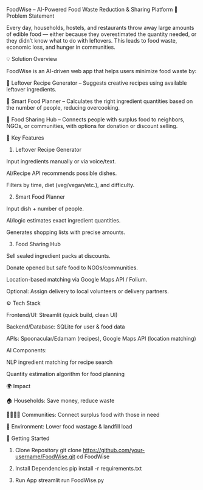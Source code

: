FoodWise – AI-Powered Food Waste Reduction & Sharing Platform
📌 Problem Statement

Every day, households, hostels, and restaurants throw away large amounts of edible food — either because they overestimated the quantity needed, or they didn’t know what to do with leftovers.
This leads to food waste, economic loss, and hunger in communities.

💡 Solution Overview

FoodWise is an AI-driven web app that helps users minimize food waste by:

🥘 Leftover Recipe Generator – Suggests creative recipes using available leftover ingredients.

📅 Smart Food Planner – Calculates the right ingredient quantities based on the number of people, reducing overcooking.

🤝 Food Sharing Hub – Connects people with surplus food to neighbors, NGOs, or communities, with options for donation or discount selling.

🔑 Key Features
1. Leftover Recipe Generator

Input ingredients manually or via voice/text.

AI/Recipe API recommends possible dishes.

Filters by time, diet (veg/vegan/etc.), and difficulty.

2. Smart Food Planner

Input dish + number of people.

AI/logic estimates exact ingredient quantities.

Generates shopping lists with precise amounts.

3. Food Sharing Hub

Sell sealed ingredient packs at discounts.

Donate opened but safe food to NGOs/communities.

Location-based matching via Google Maps API / Folium.

Optional: Assign delivery to local volunteers or delivery partners.

⚙️ Tech Stack

Frontend/UI: Streamlit (quick build, clean UI)

Backend/Database: SQLite for user & food data

APIs: Spoonacular/Edamam (recipes), Google Maps API (location matching)

AI Components:

NLP ingredient matching for recipe search

Quantity estimation algorithm for food planning

🌍 Impact

🏠 Households: Save money, reduce waste

👨‍👩‍👧‍👦 Communities: Connect surplus food with those in need

🌱 Environment: Lower food wastage & landfill load

🚀 Getting Started
1. Clone Repository
git clone https://github.com/your-username/FoodWise.git
cd FoodWise

2. Install Dependencies
pip install -r requirements.txt

3. Run App
streamlit run FoodWise.py

